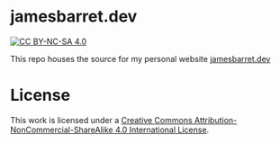 # jamesbarret.dev

[![CC BY-NC-SA 4.0][cc-by-nc-sa-shield]][cc-by-nc-sa]

This repo houses the source for my personal website [jamesbarret.dev](https://jamesbarret.dev)

# License

This work is licensed under a
[Creative Commons Attribution-NonCommercial-ShareAlike 4.0 International License][cc-by-nc-sa].

[cc-by-nc-sa]: http://creativecommons.org/licenses/by-nc-sa/4.0/
[cc-by-nc-sa-image]: https://licensebuttons.net/l/by-nc-sa/4.0/88x31.png
[cc-by-nc-sa-shield]: https://img.shields.io/badge/License-CC%20BY--NC--SA%204.0-lightgrey.svg
